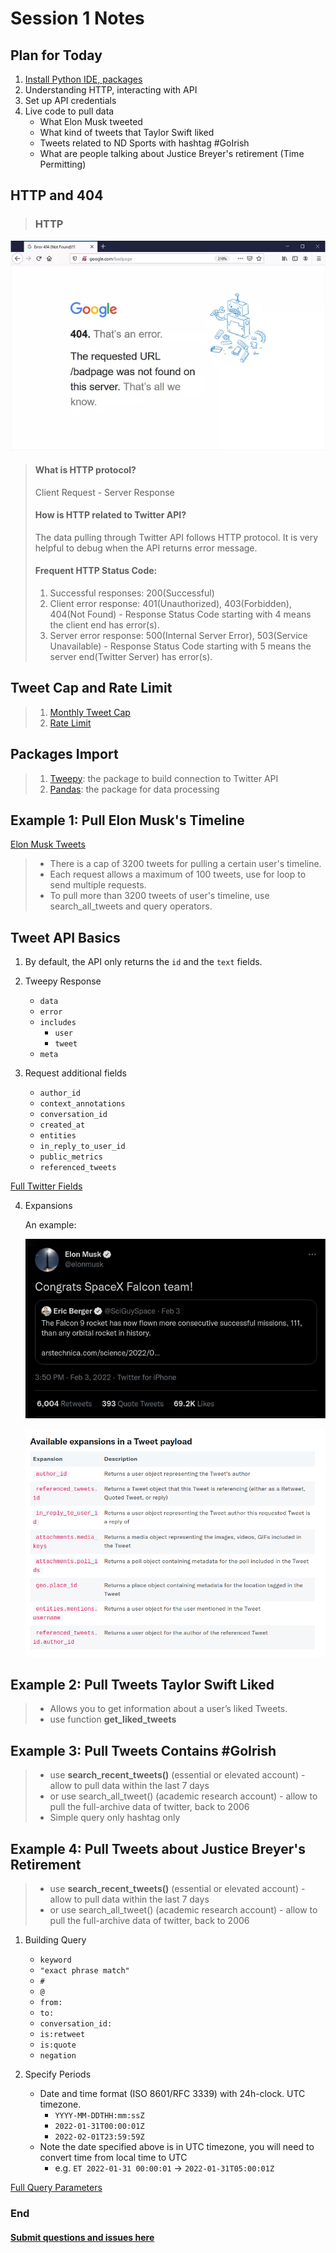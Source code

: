 # Session 1 Notes

## Plan for Today
1. [Install Python IDE, packages](Python_IDE_Setup.md)
2. Understanding HTTP, interacting with API
3. Set up API credentials
4. Live code to pull data
    - What Elon Musk tweeted
    - What kind of tweets that Taylor Swift liked
    - Tweets related to ND Sports with hashtag #GoIrish
    - What are people talking about Justice Breyer's retirement (Time Permitting)


## HTTP and 404

>### HTTP
![404](source/google404.webp)

>  #### What is HTTP protocol?
>  Client Request - Server Response
>  #### How is HTTP related to Twitter API?
>  The data pulling through Twitter API follows HTTP protocol. It is very helpful to debug when the API returns error message.
> #### Frequent HTTP Status Code:
> 1. Successful responses: 200(Successful)
> 2. Client error response: 401(Unauthorized), 403(Forbidden), 404(Not Found)
     - Response Status Code starting with 4 means the client end has error(s).
> 3. Server error response: 500(Internal Server Error), 503(Service Unavailable)
     - Response Status Code starting with 5 means the server end(Twitter Server) has error(s).

## Tweet Cap and Rate Limit
> 1. [Monthly Tweet Cap](https://developer.twitter.com/en/portal/dashboard)
> 2. [Rate Limit](https://developer.twitter.com/en/portal/products)

## Packages Import
> 1. [Tweepy](https://docs.tweepy.org/en/stable/getting_started.html): the package to build connection to Twitter API
> 2. [Pandas](https://pandas.pydata.org/docs/getting_started/overview.html): the package for data processing

## Example 1: Pull Elon Musk's Timeline
   [Elon Musk Tweets](https://twitter.com/elonmusk)

   > - There is a cap of 3200 tweets for pulling a certain user's timeline.
   > - Each request allows a maximum of 100 tweets, use for loop to send multiple requests.
   > - To pull more than 3200 tweets of user's timeline, use search_all_tweets and query operators.

## Tweet API Basics
1. By default, the API only returns the ```id``` and the ```text``` fields.

2. Tweepy Response
    - ```data```
    - ```error```
    - ```includes```
      - ```user```
      - ```tweet```
    - ```meta```

3. Request additional fields
    - ```author_id```
    - ```context_annotations```
    - ```conversation_id```
    - ```created_at```
    - ```entities```
    - ```in_reply_to_user_id```
    - ```public_metrics```
    - ```referenced_tweets```

  [Full Twitter Fields](https://developer.twitter.com/en/docs/twitter-api/data-dictionary/object-model/tweet)
  
4. Expansions

   An example:

   ![Quoted Tweets](source/QuotedTweet.png)

   ![Expansions](source/Expansions.png)

## Example 2: Pull Tweets Taylor Swift Liked

   > - Allows you to get information about a user’s liked Tweets.
   > - use function **get_liked_tweets**

## Example 3: Pull Tweets Contains #GoIrish

   > - use **search_recent_tweets()** (essential or elevated account)
     - allow to pull data within the last 7 days
   > - or use search_all_tweet() (academic research account)
     - allow to pull the full-archive data of twitter, back to 2006
   > - Simple query only hashtag only

## Example 4: Pull Tweets about Justice Breyer's Retirement

   > - use **search_recent_tweets()** (essential or elevated account)
     - allow to pull data within the last 7 days
   > - or use search_all_tweet() (academic research account)
     - allow to pull the full-archive data of twitter, back to 2006

1. Building Query
    - ```keyword```
    - ```"exact phrase match"```
    - ```#```
    - ```@```
    - ```from:	```
    - ```to:```
    - ```conversation_id:```
    - ```is:retweet```
    - ```is:quote```
    - ```negation```


2. Specify Periods
    - Date and time format (ISO 8601/RFC 3339) with 24h-clock. UTC timezone.
      - ``` YYYY-MM-DDTHH:mm:ssZ ```
      - ``` 2022-01-31T00:00:01Z ```
      - ``` 2022-02-01T23:59:59Z ```
    - Note the date specified above is in UTC timezone, you will need to convert time from local time to UTC
      - e.g. ```ET 2022-01-31 00:00:01``` -> ```2022-01-31T05:00:01Z```


  [Full Query Parameters](https://developer.twitter.com/en/docs/twitter-api/tweets/search/integrate/build-a-query)


### End

  ####  [Submit questions and issues here](https://github.com/Lucy-Family-Institute/CSSR-Workshop-Twitter/issues) ####
